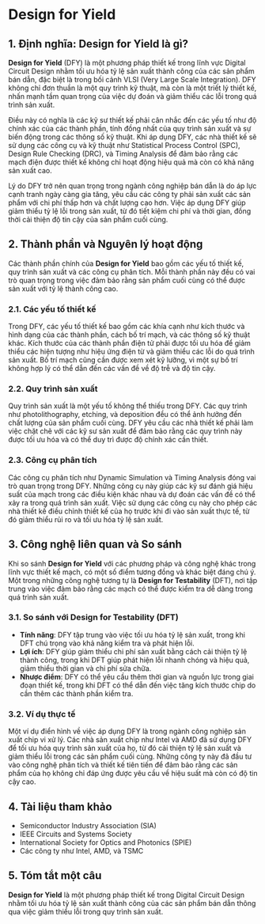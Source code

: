 # Design for Yield

## 1. Định nghĩa: **Design for Yield** là gì?
**Design for Yield** (DFY) là một phương pháp thiết kế trong lĩnh vực Digital Circuit Design nhằm tối ưu hóa tỷ lệ sản xuất thành công của các sản phẩm bán dẫn, đặc biệt là trong bối cảnh VLSI (Very Large Scale Integration). DFY không chỉ đơn thuần là một quy trình kỹ thuật, mà còn là một triết lý thiết kế, nhấn mạnh tầm quan trọng của việc dự đoán và giảm thiểu các lỗi trong quá trình sản xuất. 

Điều này có nghĩa là các kỹ sư thiết kế phải cân nhắc đến các yếu tố như độ chính xác của các thành phần, tính đồng nhất của quy trình sản xuất và sự biến động trong các thông số kỹ thuật. Khi áp dụng DFY, các nhà thiết kế sẽ sử dụng các công cụ và kỹ thuật như Statistical Process Control (SPC), Design Rule Checking (DRC), và Timing Analysis để đảm bảo rằng các mạch điện được thiết kế không chỉ hoạt động hiệu quả mà còn có khả năng sản xuất cao.

Lý do DFY trở nên quan trọng trong ngành công nghiệp bán dẫn là do áp lực cạnh tranh ngày càng gia tăng, yêu cầu các công ty phải sản xuất các sản phẩm với chi phí thấp hơn và chất lượng cao hơn. Việc áp dụng DFY giúp giảm thiểu tỷ lệ lỗi trong sản xuất, từ đó tiết kiệm chi phí và thời gian, đồng thời cải thiện độ tin cậy của sản phẩm cuối cùng.

## 2. Thành phần và Nguyên lý hoạt động
Các thành phần chính của **Design for Yield** bao gồm các yếu tố thiết kế, quy trình sản xuất và các công cụ phân tích. Mỗi thành phần này đều có vai trò quan trọng trong việc đảm bảo rằng sản phẩm cuối cùng có thể được sản xuất với tỷ lệ thành công cao.

### 2.1. Các yếu tố thiết kế
Trong DFY, các yếu tố thiết kế bao gồm các khía cạnh như kích thước và hình dạng của các thành phần, cách bố trí mạch, và các thông số kỹ thuật khác. Kích thước của các thành phần điện tử phải được tối ưu hóa để giảm thiểu các hiện tượng như hiệu ứng điện từ và giảm thiểu các lỗi do quá trình sản xuất. Bố trí mạch cũng cần được xem xét kỹ lưỡng, vì một sự bố trí không hợp lý có thể dẫn đến các vấn đề về độ trễ và độ tin cậy.

### 2.2. Quy trình sản xuất
Quy trình sản xuất là một yếu tố không thể thiếu trong DFY. Các quy trình như photolithography, etching, và deposition đều có thể ảnh hưởng đến chất lượng của sản phẩm cuối cùng. DFY yêu cầu các nhà thiết kế phải làm việc chặt chẽ với các kỹ sư sản xuất để đảm bảo rằng các quy trình này được tối ưu hóa và có thể duy trì được độ chính xác cần thiết.

### 2.3. Công cụ phân tích
Các công cụ phân tích như Dynamic Simulation và Timing Analysis đóng vai trò quan trọng trong DFY. Những công cụ này giúp các kỹ sư đánh giá hiệu suất của mạch trong các điều kiện khác nhau và dự đoán các vấn đề có thể xảy ra trong quá trình sản xuất. Việc sử dụng các công cụ này cho phép các nhà thiết kế điều chỉnh thiết kế của họ trước khi đi vào sản xuất thực tế, từ đó giảm thiểu rủi ro và tối ưu hóa tỷ lệ sản xuất.

## 3. Công nghệ liên quan và So sánh
Khi so sánh **Design for Yield** với các phương pháp và công nghệ khác trong lĩnh vực thiết kế mạch, có một số điểm tương đồng và khác biệt đáng chú ý. Một trong những công nghệ tương tự là **Design for Testability** (DFT), nơi tập trung vào việc đảm bảo rằng các mạch có thể được kiểm tra dễ dàng trong quá trình sản xuất.

### 3.1. So sánh với Design for Testability (DFT)
- **Tính năng**: DFY tập trung vào việc tối ưu hóa tỷ lệ sản xuất, trong khi DFT chú trọng vào khả năng kiểm tra và phát hiện lỗi.
- **Lợi ích**: DFY giúp giảm thiểu chi phí sản xuất bằng cách cải thiện tỷ lệ thành công, trong khi DFT giúp phát hiện lỗi nhanh chóng và hiệu quả, giảm thiểu thời gian và chi phí sửa chữa.
- **Nhược điểm**: DFY có thể yêu cầu thêm thời gian và nguồn lực trong giai đoạn thiết kế, trong khi DFT có thể dẫn đến việc tăng kích thước chip do cần thêm các thành phần kiểm tra.

### 3.2. Ví dụ thực tế
Một ví dụ điển hình về việc áp dụng DFY là trong ngành công nghiệp sản xuất chip vi xử lý. Các nhà sản xuất chip như Intel và AMD đã sử dụng DFY để tối ưu hóa quy trình sản xuất của họ, từ đó cải thiện tỷ lệ sản xuất và giảm thiểu lỗi trong các sản phẩm cuối cùng. Những công ty này đã đầu tư vào công nghệ phân tích và thiết kế tiên tiến để đảm bảo rằng các sản phẩm của họ không chỉ đáp ứng được yêu cầu về hiệu suất mà còn có độ tin cậy cao.

## 4. Tài liệu tham khảo
- Semiconductor Industry Association (SIA)
- IEEE Circuits and Systems Society
- International Society for Optics and Photonics (SPIE)
- Các công ty như Intel, AMD, và TSMC

## 5. Tóm tắt một câu
**Design for Yield** là một phương pháp thiết kế trong Digital Circuit Design nhằm tối ưu hóa tỷ lệ sản xuất thành công của các sản phẩm bán dẫn thông qua việc giảm thiểu lỗi trong quy trình sản xuất.